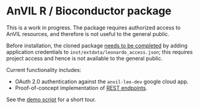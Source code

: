 # AnVIL R / Bioconductor package

This is a work in progress. The package requires authorized access to
AnVIL resources, and therefore is not useful to the general public.

Before installation, the cloned package [needs to be completed][2] by
adding application credentials to `inst/extdata/leonardo_access.json`;
this requires project access and hence is not available to the general
public.

Current functionality includes:

- OAuth 2.0 authentication against the `anvil-leo-dev` google cloud app.
- Proof-of-concept implementation of [REST endpoints][1].

See the [demo script][3] for a short tour.

[1]: https://leonardo.dev.anvilproject.org/api-docs.yaml
[2]: https://github.com/Bioconductor/AnVIL/blob/fb21da593ac09f3a62dcee542734b6eb421240ed/man/anvil.Rd#L31
[3]: https://github.com/Bioconductor/AnVIL/blob/master/inst/script/demo.R
